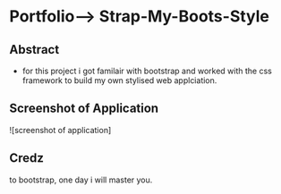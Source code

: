 # Portfolio--> Strap-My-Boots-Style

## Abstract
* for this project i got familair with bootstrap and worked with the css framework to build my own stylised web applciation. 

## Screenshot of Application 
![screenshot of application]<img scr=(screencapture-file-Users-anniegeorge-Documents-challenges-04-bootstrap-portfolio-lesson-challenge-strap-my-boots-index-html-2023-01-21-12_53_48.png)/>

## Credz
to bootstrap, one day i will master you.







